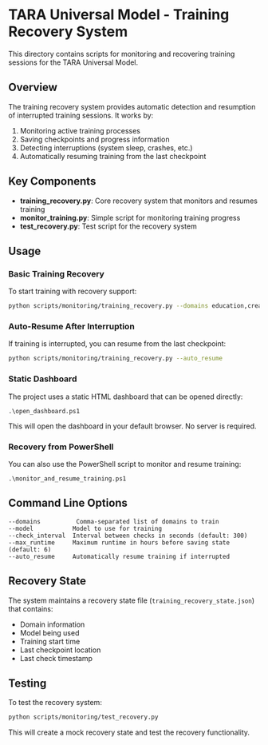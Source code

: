 # TARA Universal Model - Training Recovery System

This directory contains scripts for monitoring and recovering training sessions for the TARA Universal Model.

## Overview

The training recovery system provides automatic detection and resumption of interrupted training sessions. It works by:

1. Monitoring active training processes
2. Saving checkpoints and progress information
3. Detecting interruptions (system sleep, crashes, etc.)
4. Automatically resuming training from the last checkpoint

## Key Components

- **training_recovery.py**: Core recovery system that monitors and resumes training
- **monitor_training.py**: Simple script for monitoring training progress
- **test_recovery.py**: Test script for the recovery system

## Usage

### Basic Training Recovery

To start training with recovery support:

```bash
python scripts/monitoring/training_recovery.py --domains education,creative,leadership --model Qwen2.5-3B-Instruct
```

### Auto-Resume After Interruption

If training is interrupted, you can resume from the last checkpoint:

```bash
python scripts/monitoring/training_recovery.py --auto_resume
```

### Static Dashboard

The project uses a static HTML dashboard that can be opened directly:

```
.\open_dashboard.ps1
```

This will open the dashboard in your default browser. No server is required.

### Recovery from PowerShell

You can also use the PowerShell script to monitor and resume training:

```
.\monitor_and_resume_training.ps1
```

## Command Line Options

```
--domains          Comma-separated list of domains to train
--model           Model to use for training
--check_interval  Interval between checks in seconds (default: 300)
--max_runtime     Maximum runtime in hours before saving state (default: 6)
--auto_resume     Automatically resume training if interrupted
```

## Recovery State

The system maintains a recovery state file (`training_recovery_state.json`) that contains:

- Domain information
- Model being used
- Training start time
- Last checkpoint location
- Last check timestamp

## Testing

To test the recovery system:

```bash
python scripts/monitoring/test_recovery.py
```

This will create a mock recovery state and test the recovery functionality. 